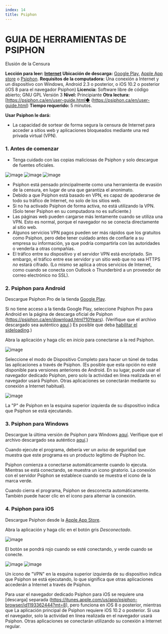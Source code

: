 ```yaml
---
index: 14
title: Psiphon
---
```

# GUIA DE HERRAMIENTAS DE PSIPHON

Elusión de la Censura

**Lección para leer: [Internet](umbrella://communications/the-internet)**
**Ubicación de descarga:** [Google Play](https://play.google.com/store/apps/details?id=com.psiphon3.subscription), [Apple App store](https://itunes.apple.com/us/app/psiphon/id1276263909?ls=1&mt=8) o [Psiphon](https://psiphon.ca/en/download.html).
**Requisitos de la computadora:** Una conexión a Internet y un dispositivo con Windows, Android 2.3 o posterior, o iOS 10.2 o posterior (iOS 8 para el navegador Psiphon)
**Licencia:** Software libre de código abierto; GNU GPL Versión 3
**Nivel:** Principiante
**Otra lectura:** [https://psiphon.ca/en/user-guide.html◆ (https://psiphon.ca/en/user-guide.html)
**Tiempo requerido:** 5 minutos.

**Usar Psiphon le dará:**
- La capacidad de sortear de forma segura la censura de Internet para acceder a sitios web y aplicaciones bloqueados mediante una red privada virtual (VPN).

### 1. Antes de comenzar

- Tenga cuidado con las copias maliciosas de Psiphon y solo descargue de fuentes oficiales.

![image](tool_psiphon10.png)
![image](tool_psiphon11.png)
![image](tool_psiphon12.png)

- Psiphon está pensado principalmente como una herramienta de evasión de la censura, en lugar de una que garantiza el anonimato.
- Debido a que Psiphon está basado en VPN, es capaz de apoderarse de todo su tráfico de Internet, no solo de los sitios web.
- Si no ha activado Psiphon de forma activa, no está utilizando la VPN. (Solo tener Psiphon en su computadora no es suficiente.)
- Las páginas web pueden cargarse más lentamente cuando se utiliza una VPN. Esto es normal, porque el navegador no se conecta directamente al sitio web.
- Algunos servicios VPN pagos pueden ser más rápidos que los gratuitos como Psiphon, pero debe tener cuidado antes de confiarle a su empresa su información, ya que podría compartirla con las autoridades o venderla a otras compañías.
- El tráfico entre su dispositivo y el servidor VPN está encriptado. Sin embargo, el tráfico entre ese servidor y un sitio web que no sea HTTPS *no* estará cifrado. (Lo mismo se aplica a otros servicios de Internet, como cuando se conecta con Outlook o Thunderbird a un proveedor de correo electrónico no SSL).

### 2. Psiphon para Android

Descargue Psiphon Pro de la tienda [Google Play](https://play.google.com/store/apps/details?id=com.psiphon3.subscription).

Si no tiene acceso a la tienda Google Play, seleccione Psiphon Pro para Android en la página de descarga oficial de Psiphon (https://psiphon.ca/en/download.html?10Years). (Verifique que el archivo descargado sea auténtico [aquí](https://psiphon.ca/en/faq.html#authentic-android).) Es posible que deba [habilitar el sideloading](https://psiphon.ca/en/faq.html#android-enable-sideloading).)

Abra la aplicación y haga clic en *inicio* para conectarse a la red Psiphon.

![image](tool_psiphon5.png)

Seleccione el modo de Dispositivo Completo para hacer un túnel de todas las aplicaciones a través de Psiphon. (Es posible que esta opción no esté disponible para versiones anteriores de Android. En su lugar, puede usar el navegador dedicado Psiphon, pero solo la actividad en línea realizada en el navegador usará Psiphon. Otras aplicaciones se conectarán mediante su conexión a Internet habitual).

![image](tool_psiphon6.png)

La "P" de Psiphon en la esquina superior izquierda de su dispositivo indica que Psiphon se está ejecutando.

### 3. Psiphon para Windows

Descargue la última versión de Psiphon para Windows [aquí](https://psiphon.ca/en/download.html). Verifique que el archivo descargado sea auténtico [aquí](https://psiphon.ca/en/faq.html#authentic-windows).)

Cuando ejecute el programa, debería ver un aviso de seguridad que muestra que este programa es un producto legítimo de Psiphon Inc.

Psiphon comienza a conectarse automáticamente cuando lo ejecuta. Mientras se está conectando, se muestra un icono giratorio. La conexión con el servidor Psiphon se establece cuando se muestra el icono de la marca verde.

Cuando cierra el programa, Psiphon se desconecta automáticamente. También puede hacer clic en el icono para alternar la conexión.

### 4. Psiphon para iOS

Descargue Psiphon desde la [Apple App Store](https://itunes.apple.com/us/app/psiphon/id1276263909?ls=1&mt=8).

Abra la aplicación y haga clic en el botón gris *Desconectado*.

![image](tool_psiphon7.png)

El botón se pondrá rojo cuando se esté conectando, y verde cuando se conecte.

![image](tool_psiphon8.png) ![image](tool_psiphon9.png)

Un icono de "VPN" en la esquina superior izquierda de su dispositivo indica que Psiphon se está ejecutando, lo que significa que otras aplicaciones accederán a Internet a través de Psiphon.

Para usar el navegador dedicado Psiphon para iOS se requiere una [descarga] separada (https://itunes.apple.com/us/app/psiphon-browser/id1193362444?mt=8), pero funciona en iOS 8 o posterior, mientras que La aplicación principal de Psiphon requiere iOS 10.2 o posterior. Si usa el navegador, solo la actividad en línea realizada en el navegador usará Psiphon. Otras aplicaciones se conectarán utilizando su conexión a Internet regular.